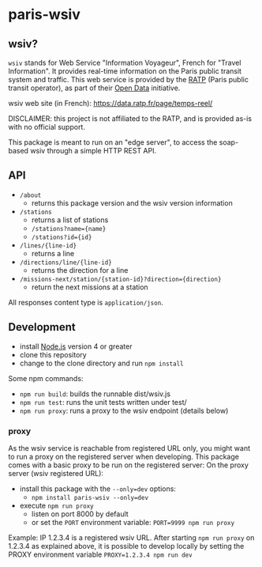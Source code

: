 # paris-wsiv

## wsiv?
`wsiv` stands for Web Service "Information Voyageur", French for "Travel Information". It provides real-time information on the Paris public transit system and traffic.
This web service is provided by the [RATP](https://en.wikipedia.org/wiki/RATP_Group) (Paris public transit operator), as part of their [Open Data](http://www.ratp.fr/en/ratp/r_70350/open-data/) initiative.

wsiv web site (in French): https://data.ratp.fr/page/temps-reel/

DISCLAIMER: this project is not affiliated to the RATP, and
is provided as-is with no official support.

This package is meant to run on an "edge server", to access the soap-based wsiv through a simple HTTP REST API.

## API

- `/about`
    - returns this package version and the wsiv version information
- `/stations`
    - returns a list of stations
    - `/stations?name={name}`
    - `/stations?id={id}`
- `/lines/{line-id}`
    - returns a line
- `/directions/line/{line-id}`
    - returns the direction for a line
- `/missions-next/station/{station-id}?direction={direction}`
    - return the next missions at a station

All responses content type is `application/json`.

## Development
- install [Node.js](https://nodejs.org) version 4 or greater
- clone this repository
- change to the clone directory and run `npm install`

Some npm commands:
- `npm run build`: builds the runnable dist/wsiv.js
- `npm run test`: runs the unit tests written under test/
- `npm run proxy`: runs a proxy to the wsiv endpoint (details below)

### proxy

As the wsiv service is reachable from registered URL only, you might want to run a proxy on the registered server when developing.
This package comes with a basic proxy to be run on the registered server:
On the proxy server (wsiv registered URL):
- install this package with the `--only=dev` options:
    + `npm install paris-wsiv --only=dev`
- execute `npm run proxy`
    + listen on port 8000 by default
    + or set the `PORT` environment variable: `PORT=9999 npm run proxy`

Example:
IP 1.2.3.4 is a registered wsiv URL. After starting `npm run proxy` on 1.2.3.4 as explained above,
it is possible to develop locally by setting the PROXY environment variable
`PROXY=1.2.3.4 npm run dev`